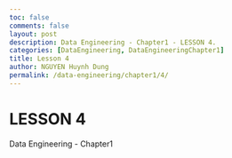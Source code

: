 ```yaml
---
toc: false
comments: false
layout: post
description: Data Engineering - Chapter1 - LESSON 4.
categories: [DataEngineering, DataEngineeringChapter1]
title: Lesson 4
author: NGUYEN Huynh Dung
permalink: /data-engineering/chapter1/4/
---
```


# LESSON 4
Data Engineering - Chapter1



